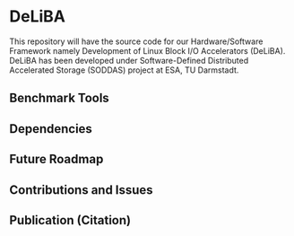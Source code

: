 DeLiBA
===========================================

This repository will have the source code for our Hardware/Software Framework namely Development of Linux Block I/O Accelerators (DeLiBA). DeLiBA has been 
developed under Software-Defined Distributed Accelerated Storage (SODDAS) project at ESA, TU Darmstadt.



Benchmark Tools
---------------


Dependencies
-------------


Future Roadmap
----------------


Contributions and Issues
-------------------------



Publication (Citation)
----------------------
